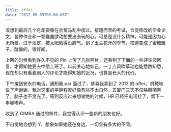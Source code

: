 ```yaml
---
title: offer
date: "2012-05-09T00:00:00Z"
---
```


没想到最后几个月却要像在兵荒马乱中度过。接踵而至的考试，仓促修改的毕业论文，各种作业和一颗蠢蠢欲动想要出去玩的心。可总是没什么精神。可能是因为心无所爱。过于淡定，被太阳晒得没脾气。到了玉兰花开的季节，校道变成了蜜糖罐子，酸酸的，很好闻。

上网的时候看到许久不见的 Pin 上传了几张照片，还看到了下面的一些评论及回复，才得知她要去中信上班了。以前关心她如己，一丁点风吹草动也能悉数知悉，现在却只有看着别人的评论才能得知她的近况，也算是长大的代价。

下午接到安永的电话，通知我 par 面过了，恭喜我拿到了 2013 的 offer。机械地说了声谢谢。我对这事的平静程度好像有些不太自然，去厦门三天不仅胳膊晒黑了，脑子也不灵光了。等到反应过来想谢绝的时候，HR 已经把电话挂了，留下一串嘟嘟声。

收到了 CIMBA 通过的邮件，我觉得认识一些新的朋友也好。

不自觉地会想到 Y，想象如果她还在身边，一切会有多大的不同。
